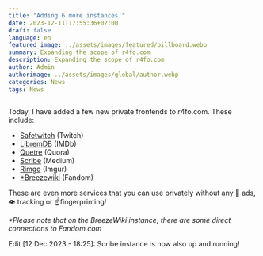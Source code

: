 ```yaml
---
title: "Adding 6 more instances!"
date: 2023-12-11T17:55:36+02:00
draft: false
language: en
featured_image: ../assets/images/featured/billboard.webp
summary: Expanding the scope of r4fo.com
description: Expanding the scope of r4fo.com
author: Admin
authorimage: ../assets/images/global/author.webp
categories: News
tags: News
---
```


Today, I have added a few new private frontends to r4fo.com. These include:
- [Safetwitch](https://safetwitch.r4fo.com) (Twitch)
- [LibremDB](https://libremdb.r4fo.com) (IMDb)
- [Quetre](https://quetre.r4fo.com) (Quora)
- [Scribe](https://scribe.r4fo.com) (Medium)
- [Rimgo](https://rimgo.r4fo.com) (Imgur)
- [*Breezewiki](https://breezewiki.r4fo.com) (Fandom)

These are even more services that you can use privately without any 📢 ads, 👁️ tracking or ☝️fingerprinting! <br>

*\*Please note that on the BreezeWiki instance, there are some direct connections to Fandom.com*

Edit [12 Dec 2023 - 18:25]: Scribe instance is now also up and running!